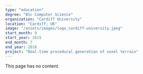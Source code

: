 ```yaml
---
type: "education"
degree: "BSc Computer Science"
organization: "Cardiff University"
location: "Cardiff, UK"
image: "/assets/images/logo_cardiff-university.jpeg"
start_month: 9
start_year: 2015
end_month: 7
end_year: 2018
project: "Real-time procedural generation of voxel terrain"
---
```


This page has no content.
